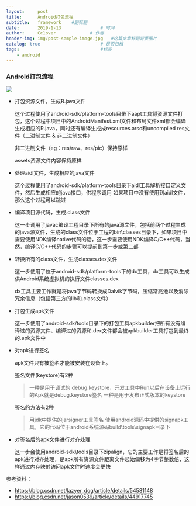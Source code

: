 ```yaml
---
layout:     post   				    
title:      Android打包流程				 
subtitle:   framework    #副标题
date:       2019-1-13			   	# 时间
author:     Cc1over				# 作者
header-img: img/post-sample-image.jpg 	#这篇文章标题背景图片
catalog: true 						# 是否归档
tags:								#标签
    - android
---
```


### Android打包流程

![](http://i.imgur.com/JcWbjUQ.png)

* 打包资源文件，生成R.java文件

  这个过程使用了android-sdk/platform-tools目录下aapt工具将资源文件打包，这个过程中项目中的AndroidManifest.xml文件和布局文件xml都会编译生成相应的R.java，同时还有编译生成成resources.arsc和uncompiled res文件（二进制文件 & 非二进制文件） 

  非二进制文件（eg：res/raw、res/pic）保持原样

  assets资源文件内容保持原样

* 处理aidl文件，生成相应的java文件

  这个过程使用了android-sdk/platform-tools目录下aidl工具解析接口定义文件，然后生成相应的java接口，供程序调用
  如果项目中没有使用到aidl文件，那么这个过程可以跳过

* 编译项目源代码，生成.class文件

  这一步调用了javac编译工程目录下所有的java源文件，包括前两个过程生成的java源文件，生成的class文件位于工程的bin\classes目录下，如果项目中需要使用NDK编译native代码的话，这一步需要使用NDK编译C/C++代码，当然，编译C/C++代码的步骤可以提前到第一步或第二部

* 转换所有的class文件，生成classes.dex文件

  这一步使用了位于android-sdk/platform-tools下的dx工具，dx工具可以生成供Android系统虚拟机的执行文件classes.dex

  dx工具主要工作就是将java字节码转换成Dalvik字节码，压缩常亮池以及消除冗余信息（包括第三方的lib和.class文件）

* 打包生成apk文件

  这一步使用了android-sdk/tools目录下的打包工具apkbuilder把所有没有编译过的资源文件、编译过的资源和.dex文件都会被apkbuilder工具打包到最终的.apk文件中

* 对apk进行签名

  apk文件只有被签名才能被安装在设备上。

  签名文件(keystore)有2种

  >一种是用于调试的 debug.keystore，开发工具中Run以后在设备上运行的Apk就是debug.keystore签名 
  >一种是用于发布正式版本的keystore

  签名的方法有2种
  >用jdk中提供的jarsigner工具签名
  >使用android源码中提供的signapk工具，它的代码位于android系统源码build\tools\signapk目录下

* 对签名后的apk文件进行对齐处理

  这一步会使用android-sdk\tools目录下zipalign，它的主要工作是将签名后的apk进行对齐处理，是apk所有资源文件距离文件起始偏移为4字节整数倍，这样通过内存映射访问apk文件时速度会更快





参考资料：

* https://blog.csdn.net/lazyer_dog/article/details/54581148
* https://blog.csdn.net/jason0539/article/details/44917745
